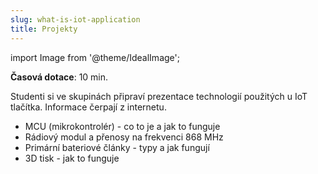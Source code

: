 ```yaml
---
slug: what-is-iot-application
title: Projekty
---
```

import Image from '@theme/IdealImage';

**Časová dotace**: 10 min. 

Studenti si ve skupinách připraví prezentace technologií použitých u IoT tlačítka. Informace čerpají z internetu.

* MCU (mikrokontrolér) - co to je a jak to funguje
* Rádiový modul a přenosy na frekvenci 868 MHz
* Primární bateriové články - typy a jak fungují
* 3D tisk - jak to funguje